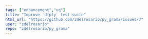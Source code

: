 ```yaml
---
tags: ["enhancement","uq"]
title: "Improve `dfply` test suite"
html_url: "https://github.com/zdelrosario/py_grama/issues/7"
user: "zdelrosario"
repo: "zdelrosario/py_grama"
---
```


